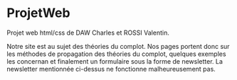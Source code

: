 # ProjetWeb
Projet web html/css de DAW Charles et ROSSI Valentin.

Notre site est au sujet des théories du complot. Nos pages portent donc
sur les méthodes de propagation des théories du complot, quelques exemples
les concernan et finalement un formulaire sous la forme de newsletter.
La newsletter mentionnée ci-dessus ne fonctionne malheureusement pas.
